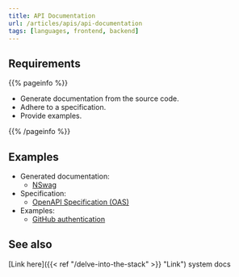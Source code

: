 ```yaml
---
title: API Documentation
url: /articles/apis/api-documentation
tags: [languages, frontend, backend]
---
```


## Requirements

{{% pageinfo %}}

* Generate documentation from the source code.
* Adhere to a specification.
* Provide examples.

{{% /pageinfo %}}

## Examples

* Generated documentation:
  * [NSwag](https://github.com/RicoSuter/NSwag)
* Specification:
  * [OpenAPI Specification (OAS)](https://swagger.io/specification/)
* Examples:
  * [GitHub authentication](https://docs.github.com/en/rest/authentication/authenticating-to-the-rest-api)

## See also

[Link here]({{< ref "/delve-into-the-stack" >}} "Link") system docs
